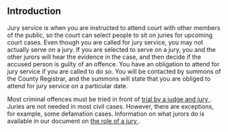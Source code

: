##  Introduction

Jury service is when you are instructed to attend court with other members of
the public, so the court can select people to sit on juries for upcoming court
cases. Even though you are called for jury service, you may not actually serve
on a jury. If you are selected to serve on a jury, you and the other jurors
will hear the evidence in the case, and then decide if the accused person is
guilty of an offence. You have an obligation to attend for jury service if you
are called to do so. You will be contacted by summons of the County Registrar,
and the summons will state that you are obliged to attend for jury service on
a particular date.

Most criminal offences must be tried in front of [ trial by a judge and jury
](/en/justice/criminal-law/criminal-trial/criminal-trial/) . Juries are not
needed in most civil cases. However, there are exceptions, for example, some
defamation cases. Information on what jurors do is available in our document
on [ the role of a jury ](/en/justice/courtroom/jury/) .
